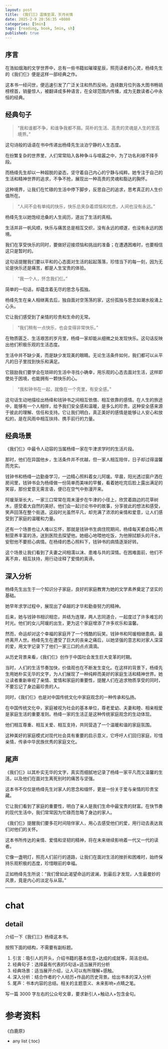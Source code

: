 ```yaml
---
layout: post
title: 《我们三》温情至深，岁月长情
date: 2025-2-9 20:56:35 +0800
categories: [5min]
tags: [reading, book, 5min, sh]
published: true
---
```


## 序言

在浩如烟海的文学世界中，总有一些书籍如璀璨星辰，照亮读者的心灵，杨绛先生的《我们仨》便是这样一部经典之作。

这本书一经问世，便迅速引发了广泛关注和热烈反响，连续数月位列各大图书畅销榜榜首，销量惊人，被翻译成多种语言，在全球范围内传播，成为无数读者心中永恒的经典。

## 经典句子

> “我和谁都不争，和谁争我都不屑。简朴的生活、高贵的灵魂是人生的至高境界。”

这句诗般的话语在书中传递出杨绛先生淡泊宁静的人生态度。

在纷繁复杂的世界里，人们常常陷入各种争斗与喧嚣之中，为了功名利禄不择手段。

而杨绛先生却以一种超脱的姿态，坚守着自己内心的宁静与纯粹。她专注于自己的生活和精神世界的追求，不争不抢，展现出一种高贵的灵魂和豁达的胸怀。

这种境界，让我们在忙碌的生活中停下脚步，反思自己的追求，思考真正的人生价值所在。

> “人间不会有单纯的快乐，快乐总夹杂着烦恼和忧虑，人间也没有永远。”

杨绛先生以她饱经沧桑的人生阅历，道出了生活的真相。

生活并非一帆风顺，快乐与痛苦总是相互交织，没有永远的顺遂，也没有永远的困境。

我们在享受快乐的同时，要做好迎接烦恼和挑战的准备；在遭遇困难时，也要相信这只是暂时的。

这句话提醒我们要以平和的心态面对生活的起起落落，珍惜当下的每一刻，因为无论是快乐还是痛苦，都是人生宝贵的体验。

> “我一个人，怀念我们仨。”

简单的一句话，却蕴含着无尽的思念与孤独。

杨绛先生在亲人相继离去后，独自面对空荡荡的家，这份孤独与思念如潮水般涌上心头。

它让我们感受到了亲情的珍贵和生命的无常。

> “我们稍有一点快乐，也会变得非常快乐。”

在物质匮乏、生活艰苦的岁月里，杨绛一家却能从细微之处发现快乐。这句话反映出他们积极乐观的生活态度。

生活中并不缺少美，而是缺少发现美的眼睛。无论生活条件如何，我们都可以从平凡的日子里找到快乐和满足。

它鼓励我们要学会在琐碎的生活中寻找小确幸，用乐观的心态去面对生活，这样即使处于困境，也能拥有一颗快乐的心。

> “我和钟书在一起，就像在一个壳里，有安全感。”

这句话生动地描绘出杨绛和钱钟书之间相互依偎、相互依靠的感情。在人生的旅途中，能够有一个人相伴，给予我们安全感和温暖，是多么的珍贵。这种安全感来源于彼此的理解、信任和支持。它让我们明白，真正美好的感情是能够让人安心和放松的，是在风雨中相互扶持、携手前行的力量。

## 经典场景

《我们仨》中最令人动容的当属杨绛一家在牛津求学时的生活片段。

那时，他们在异国他乡，生活条件并不优越，但一家人相互陪伴，日子却过得温馨而充实。

钱钟书和杨绛一边勤奋学习，一边精心照料着女儿阿瑗。早晨，阳光透过窗户洒在房间里，钱钟书会为杨绛做一份简单而美味的早餐，看着她吃完后脸上露出满足的笑容，那份爱意无需言语，便已在空气中弥漫开来。

阿瑗渐渐长大，一家三口常常在周末漫步在牛津的小径上，欣赏着路边的花草树木，感受着大自然的美好。他们会一起讨论书中的故事，分享彼此的想法和感受，笑声回荡在整个街道。这段时光虽然平凡，却充满了浓浓的亲情和爱意，让人们感受到了家庭的温暖和力量。

还有一个场景也让人难以忘怀，那就是钱钟书生病住院期间，杨绛每天都会精心熬制营养丰富的汤，送到医院去探望他。她细心地喂他吃饭，为他擦拭额头的汗水，安慰他不要担心病情。在杨绛的悉心照料下，钱钟书的病情逐渐好转。

这个场景让我们看到了夫妻之间相濡以沫、患难与共的深情。在困难面前，他们不离不弃，相互扶持，用行动诠释了爱情的真谛。

## 深入分析

杨绛先生出生于一个知识分子家庭，良好的家庭教育为她的文学素养奠定了坚实的基础。

她早年求学过程中，展现出了卓越的才华和勤奋努力的精神。

后来，她与钱钟书相识相恋，并结为连理，两人志同道合，一起度过了许多难忘的时光。他们的女儿阿瑗的出生，更为这个家庭增添了许多欢乐和温馨。

然而，命运却对这个幸福的家庭开了一个残酷的玩笑。钱钟书和阿瑗相继患病，最终离开人世。杨绛先生在遭受了巨大的丧亲之痛后，以她坚强的意志和对家人深深的爱，用文字记录下了他们一家三口的点点滴滴。

从历史背景来看，《我们仨》创作于中国社会发生巨大变革的时期。

当时，人们的生活节奏加快，价值观也在不断发生变化。在这样的背景下，杨绛先生用她朴实无华的文字，为人们展现了一种纯粹而美好的家庭生活和精神世界。她让读者重新审视了亲情、爱情和家庭的重要性，提醒人们在追求物质享受的同时，不要忘记了身边最珍贵的人。

同时，《我们仨》也是对中国传统文化中家庭观念的一种传承和弘扬。

在中国传统文化中，家庭被视为社会的基本单位，尊老爱幼、夫妻和睦、相亲相爱是家庭生活的重要准则。杨绛一家的生活正是这种传统家庭观念的生动体现。

他们相互尊重、相互关爱、相互支持，共同营造了一个温暖和谐的家庭氛围。

这种美好的家庭模式对现代社会具有重要的启示意义，它呼吁人们回归家庭，珍惜亲情，传承中华民族优秀的家庭文化。

## 尾声

《我们仨》以其朴实无华的文字，真实而细腻地记录了杨绛一家平凡而又温馨的生活，以及他们在面对生离死别时的痛苦与坚强。

这本书不仅仅是杨绛先生对家人的思念和缅怀，更是一份关于爱与亲情的珍贵宝藏。

它让我们看到了家庭的重要性，明白了亲人是我们生命中最宝贵的财富。在快节奏的现代生活中，我们常常因为忙碌而忽略了身边的家人。

《我们仨》提醒我们要多花时间陪伴家人，用心去感受他们的爱，用行动去表达我们对他们的关怀。

这本书所传达的亲情、爱情和坚韧的精神，将在未来继续影响着一代又一代的读者。

它像一盏明灯，照亮人们前行的道路，让我们在面对生活的挫折和困难时，始终保持乐观积极的态度，珍惜眼前的幸福。

正如杨绛先生所说：“我们曾如此渴望命运的波澜，到最后才发现，人生最曼妙的风景，竟是内心的淡定与从容。”

-------------------------------------------------------------------------------------------------------------------------------------

# chat

## detail

介绍一下《我们三》杨绛这本书。

按照下面的结构，不需要有副标题。

1. 引言：吸引人的开头，介绍书籍的基本信息+达成的成就等，简洁总结。
2. 经典句子：选择最有代表的5句话+适当展开的分析
3. 经典场景：适当展开介绍，让人可以有所理解+感触。
4. 深入分析：结合作者的个人经历+作品的历史背景。给出书本的深入分析
5. 尾声：书本内容的总结。相关的主题意义、未来影响+点睛之笔。

写一篇 3000 字左右的公众号文章，要求新引人+触动人+包含金句。


# 参考资料

 《白鹿原》

* any list
{:toc}